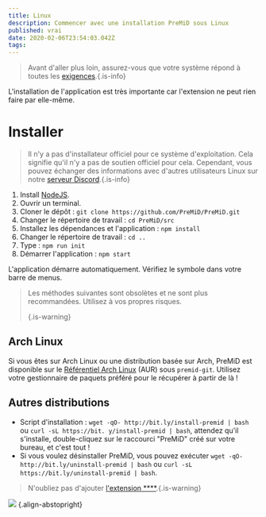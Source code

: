 ```yaml
---
title: Linux
description: Commencer avec une installation PreMiD sous Linux
published: vrai
date: 2020-02-06T23:54:03.042Z
tags:
---
```


> Avant d'aller plus loin, assurez-vous que votre système répond à toutes les [exigences](/install/requirements).{.is-info}

L'installation de l'application est très importante car l'extension ne peut rien faire par elle-même.

# Installer
> Il n'y a pas d'installateur officiel pour ce système d'exploitation. Cela signifie qu'il n'y a pas de soutien officiel pour cela. Cependant, vous pouvez échanger des informations avec d'autres utilisateurs Linux sur notre [serveur Discord](https://discord.gg/premid/).{.is-info}

1. Install [NodeJS](https://nodejs.org/en/).
2. Ouvrir un terminal.
3. Cloner le dépôt : `git clone https://github.com/PreMiD/PreMiD.git`
4. Changer le répertoire de travail : `cd PreMiD/src`
5. Installez les dépendances et l'application : `npm install`
6. Changer le répertoire de travail : `cd ..`
7. Type : `npm run init`
8. Démarrer l'application : `npm start`

L'application démarre automatiquement. Vérifiez le symbole dans votre barre de menus.

> Les méthodes suivantes sont obsolètes et ne sont plus recommandées. Utilisez à vos propres risques. 
> 
> {.is-warning}

## Arch Linux
Si vous êtes sur Arch Linux ou une distribution basée sur Arch, PreMiD est disponible sur le [Référentiel Arch Linux](https://aur.archlinux.org/packages/premid-git/) (AUR) sous `premid-git`. Utilisez votre gestionnaire de paquets préféré pour le récupérer à partir de là !

## Autres distributions
- Script d'installation : `wget -qO- http://bit.ly/install-premid | bash` ou `curl -sL https://bit. y/install-premid | bash`, attendez qu'il s'installe, double-cliquez sur le raccourci "PreMiD" créé sur votre bureau, et c'est tout !
- Si vous voulez désinstaller PreMiD, vous pouvez exécuter `wget -qO- http://bit.ly/uninstall-premid | bash` ou `curl -sL https://bit.ly/uninstall-premid | bash`.

> N'oubliez pas d'ajouter [l'extension ****](/install).{.is-warning}

![](https://a.icons8.com/TqgWTTfw/Oy7xHF/svg.svg) {.align-abstopright}